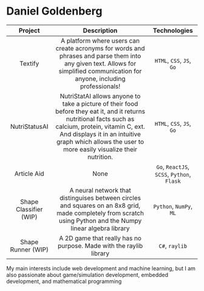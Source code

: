 # Daniel Goldenberg

| Project                | Description  | Technologies |
| :-----------:          | :----------: | :----------: |
| Textify                | A platform where users can create acronyms for words and phrases and parse them into any given text. Allows for simplified communication for anyone, including professionals! | `HTML`, `CSS`, `JS`, `Go` |
| NutriStatusAI          | NutriStatAI allows anyone to take a picture of their food before they eat it, and it returns nutritional facts such as calcium, protein, vitamin C, ext. And displays it in an intuitive graph which allows the user to more easily visualize their nutrition. | `HTML`, `CSS`, `JS`, `Go` |
| Article Aid            | None | `Go`, `ReactJS`, `SCSS`, `Python`, `Flask` |
| Shape Classifier (WIP) | A neural network that distinguises between circles and squares on an 8x8 grid, made completely from scratch using Python and the Numpy linear algebra library | `Python`, `NumPy`, `ML` |
| Shape Runner (WIP)     | A 2D game that really has no purpose. Made with the raylib library | `C#`, `raylib` |

My main interests include web development and machine learning, but I am also passionate about game/simulation development, embedded development, and mathematical programming
